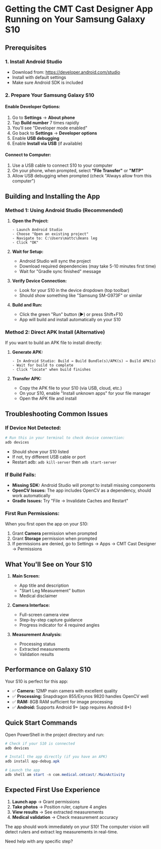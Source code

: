 # Getting the CMT Cast Designer App Running on Your Samsung Galaxy S10

## Prerequisites

### 1. Install Android Studio
- Download from: https://developer.android.com/studio
- Install with default settings
- Make sure Android SDK is included

### 2. Prepare Your Samsung Galaxy S10

#### Enable Developer Options:
1. Go to **Settings** → **About phone**
2. Tap **Build number** 7 times rapidly
3. You'll see "Developer mode enabled"
4. Go back to **Settings** → **Developer options**
5. Enable **USB debugging**
6. Enable **Install via USB** (if available)

#### Connect to Computer:
1. Use a USB cable to connect S10 to your computer
2. On your phone, when prompted, select **"File Transfer"** or **"MTP"**
3. Allow USB debugging when prompted (check "Always allow from this computer")

## Building and Installing the App

### Method 1: Using Android Studio (Recommended)

1. **Open the Project:**
   ```
   - Launch Android Studio
   - Choose "Open an existing project"
   - Navigate to: C:\Users\mattc\deans leg
   - Click "OK"
   ```

2. **Wait for Setup:**
   - Android Studio will sync the project
   - Download required dependencies (may take 5-10 minutes first time)
   - Wait for "Gradle sync finished" message

3. **Verify Device Connection:**
   - Look for your S10 in the device dropdown (top toolbar)
   - Should show something like "Samsung SM-G973F" or similar

4. **Build and Run:**
   - Click the green "Run" button (▶️) or press Shift+F10
   - App will build and install automatically on your S10

### Method 2: Direct APK Install (Alternative)

If you want to build an APK file to install directly:

1. **Generate APK:**
   ```
   - In Android Studio: Build → Build Bundle(s)/APK(s) → Build APK(s)
   - Wait for build to complete
   - Click "locate" when build finishes
   ```

2. **Transfer APK:**
   - Copy the APK file to your S10 (via USB, cloud, etc.)
   - On your S10, enable "Install unknown apps" for your file manager
   - Open the APK file and install

## Troubleshooting Common Issues

### If Device Not Detected:
```powershell
# Run this in your terminal to check device connection:
adb devices
```
- Should show your S10 listed
- If not, try different USB cable or port
- Restart adb: `adb kill-server` then `adb start-server`

### If Build Fails:
- **Missing SDK:** Android Studio will prompt to install missing components
- **OpenCV Issues:** The app includes OpenCV as a dependency, should work automatically
- **Gradle Issues:** Try "File → Invalidate Caches and Restart"

### First Run Permissions:
When you first open the app on your S10:
1. Grant **Camera** permission when prompted
2. Grant **Storage** permission when prompted
3. If permissions are denied, go to Settings → Apps → CMT Cast Designer → Permissions

## What You'll See on Your S10

1. **Main Screen:** 
   - App title and description
   - "Start Leg Measurement" button
   - Medical disclaimer

2. **Camera Interface:**
   - Full-screen camera view
   - Step-by-step capture guidance
   - Progress indicator for 4 required angles

3. **Measurement Analysis:**
   - Processing status
   - Extracted measurements
   - Validation results

## Performance on Galaxy S10

Your S10 is perfect for this app:
- ✅ **Camera:** 12MP main camera with excellent quality
- ✅ **Processing:** Snapdragon 855/Exynos 9820 handles OpenCV well
- ✅ **RAM:** 8GB RAM sufficient for image processing
- ✅ **Android:** Supports Android 9+ (app requires Android 8+)

## Quick Start Commands

Open PowerShell in the project directory and run:

```powershell
# Check if your S10 is connected
adb devices

# Install the app directly (if you have an APK)
adb install app-debug.apk

# Launch the app
adb shell am start -n com.medical.cmtcast/.MainActivity
```

## Expected First Use Experience

1. **Launch app** → Grant permissions
2. **Take photos** → Position ruler, capture 4 angles
3. **View results** → See extracted measurements
4. **Medical validation** → Check measurement accuracy

The app should work immediately on your S10! The computer vision will detect rulers and extract leg measurements in real-time.

Need help with any specific step?